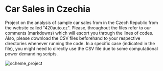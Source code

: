 # Car Sales in Czechia
Project on the analysis of sample car sales from in the Czech Republic from the website called "420auto.cz". Please, throughout the files refer to our comments (markdowns) which will escort you through the lines of codes. Also, please download the CSV files beforehand to your respective directories whenever running the code. In a specific case (indicated in the file), you might need to directly use the CSV file due to some computational power demanding scripts.

![scheme_project](https://user-images.githubusercontent.com/91843856/152327969-8212e267-4b8e-4f85-999b-ca808a1fe93f.jpg)
